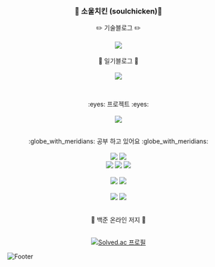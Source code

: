 <h3 align="center"> 🐥 소울치킨 (soulchicken)🐣 </h3>
<p align="center">
✏️ 기술블로그 ✏️ <br><br>
<a href="https://velog.io/@soulchicken"><img src="https://img.shields.io/badge/chicken_velog-3DDC84?style=flat-square&logo=Vector Logo Zone&logoColor=white"/></a> <br><br>
📖 일기블로그 📖 <br><br>
<a href="https://soul-chicken.tistory.com/"><img src="https://img.shields.io/badge/chicken_TISTORY-black?style=flat-square&logo=Talend&logoColor=white"/></a>
</p>
<br>

<p align="center">
:eyes: 프로젝트 :eyes: <br><br>
<a href="https://soulchicken.github.io/WEB_collection/index.html"><img src="https://img.shields.io/badge/Web_Mini_Projects-brown?style=flat-square&logo=Webflow&logoColor=white"/></a>
<br><br>
</p>
<p align="center">
  :globe_with_meridians: 공부 하고 있어요 :globe_with_meridians: <br><br>
  <img src="http://img.shields.io/badge/-React-61DAFB?style=flat-square&logo=React&logoColor=black"/>
  <img src="http://img.shields.io/badge/-Node.js-339933?style=flat-square&logo=Node.js&logoColor=white"/>
  <br>
  <img src="https://img.shields.io/badge/HTML5-E34F26?style=flat-square&logo=HTML5&logoColor=white"/> 
  <img src="https://img.shields.io/badge/CSS3-1572B6?style=flat-square&logo=CSS3&logoColor=white"/>
  <img src="https://img.shields.io/badge/JavaScript-F7DF1E?style=flat-square&logo=JavaScript&logoColor=white"/>
  
  <br>
  <br>
  <img src="https://img.shields.io/badge/Python-3776AB?style=flat-square&logo=Python&logoColor=white"/>
  <img src="https://img.shields.io/badge/Pandas-150458?style=flat-square&logo=Pandas&logoColor=white"/>
  
  <br>
  <br>
  
  <img src="http://img.shields.io/badge/-Java-007396?style=flat-square&logo=Java&logoColor=white"/>
  <img src="https://img.shields.io/badge/MYSQL-4479A1?style=flat-square&logo=MYSQL&logoColor=white"/>

  <br>
  <br>
</p>

<div align="center">
  🔶 백준 온라인 저지 🔶  

<br>
<br>
  
  [![Solved.ac
프로필](http://mazassumnida.wtf/api/v2/generate_badge?boj=soulfever01)](https://solved.ac/soulfever01)
</div>

![Footer](https://capsule-render.vercel.app/api?type=waving&color=auto&height=200&section=footer)
